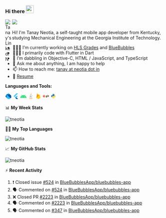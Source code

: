 ### Hi there <img src="https://media.giphy.com/media/hvRJCLFzcasrR4ia7z/giphy.gif" width="25px" height="25px">
<a href="https://www.linkedin.com/in/tneotia/">
  <img align="left" alt="Tanay's LinkedIN" width="22px" src="https://raw.githubusercontent.com/peterthehan/peterthehan/master/assets/linkedin.svg" />
</a>

![](https://visitor-badge.glitch.me/badge?page_id=tneotia.tneotia)


Hi! I'm Tanay Neotia, a self-taught mobile app developer from Kentucky, studying Mechanical Engineering at the Georgia Institute of Technology. 

- 👨🏽‍💻 I’m currently working on [HLS Grades](https://github.com/tneotia/HLSGrades) and [BlueBubbles](https://github.com/BlueBubblesApp)
- 👨🏽‍💻 I primarily code with Flutter in Dart
- 🌱 I’m dabbling in Objective-C, HTML / JavaScript, and TypeScript
- 💬 Ask me about anything, I am happy to help
- 📫 How to reach me: [tanay at neotia dot in](mailto://tanay@neotia.in)
- 📝 [Resume](https://drive.google.com/file/d/1zlV1XXz1qV1TZeIYtkQ2bvopnYlI753g/view?usp=sharing)

**Languages and Tools:**  

<code><img height="20" src="https://raw.githubusercontent.com/github/explore/80688e429a7d4ef2fca1e82350fe8e3517d3494d/topics/dart/dart.png"></code>
<code><img height="20" src="https://raw.githubusercontent.com/github/explore/80688e429a7d4ef2fca1e82350fe8e3517d3494d/topics/flutter/flutter.png"></code>
<code><img height="20" src="https://raw.githubusercontent.com/github/explore/80688e429a7d4ef2fca1e82350fe8e3517d3494d/topics/android/android.png"></code>
<code><img height="20" src="https://raw.githubusercontent.com/github/explore/80688e429a7d4ef2fca1e82350fe8e3517d3494d/topics/java/java.png"></code>
<code><img height="20" src="https://raw.githubusercontent.com/github/explore/80688e429a7d4ef2fca1e82350fe8e3517d3494d/topics/firebase/firebase.png"></code>
<code><img height="20" src="https://raw.githubusercontent.com/github/explore/80688e429a7d4ef2fca1e82350fe8e3517d3494d/topics/git/git.png"></code>
<code><img height="20" src="https://raw.githubusercontent.com/github/explore/80688e429a7d4ef2fca1e82350fe8e3517d3494d/topics/python/python.png"></code>

📊 **My Week Stats**

<p> <img src="https://github-readme-stats.tneotia.vercel.app/api/wakatime?username=tneotia&theme=dark" alt="tneotia" /> </p>

👨‍💻 **My Top Languages**

<p> <img src="https://github-readme-stats.tneotia.vercel.app/api/top-langs?username=tneotia&theme=dark" alt="tneotia" /> </p>


📈 **My GitHub Stats**

<p> <img src="https://github-readme-stats.tneotia.vercel.app/api?username=tneotia&show_icons=true&count_private=true&theme=dark&include_all_commits=true" alt="tneotia" /> </p>
  
:zap: **Recent Activity**

<!--START_SECTION:activity-->
1. ❗️ Closed issue [#524](https://github.com/BlueBubblesApp/bluebubbles-app/issues/524) in [BlueBubblesApp/bluebubbles-app](https://github.com/BlueBubblesApp/bluebubbles-app)
2. 🗣 Commented on [#524](https://github.com/BlueBubblesApp/bluebubbles-app/issues/524) in [BlueBubblesApp/bluebubbles-app](https://github.com/BlueBubblesApp/bluebubbles-app)
3. ❌ Closed PR [#2223](https://github.com/BlueBubblesApp/bluebubbles-app/pull/2223) in [BlueBubblesApp/bluebubbles-app](https://github.com/BlueBubblesApp/bluebubbles-app)
4. 🗣 Commented on [#2223](https://github.com/BlueBubblesApp/bluebubbles-app/issues/2223) in [BlueBubblesApp/bluebubbles-app](https://github.com/BlueBubblesApp/bluebubbles-app)
5. 🗣 Commented on [#347](https://github.com/BlueBubblesApp/bluebubbles-app/issues/347) in [BlueBubblesApp/bluebubbles-app](https://github.com/BlueBubblesApp/bluebubbles-app)
<!--END_SECTION:activity-->
